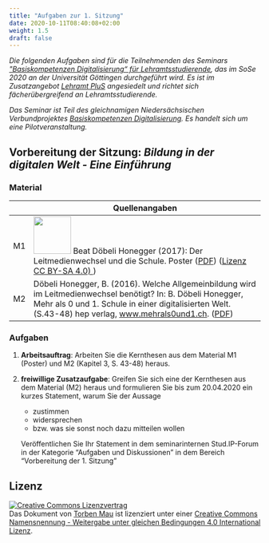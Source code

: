 ```yaml
---
title: "Aufgaben zur 1. Sitzung"
date: 2020-10-11T08:40:08+02:00
weight: 1.5
draft: false
---
```


*Die folgenden Aufgaben sind für die Teilnehmenden des  Seminars ["Basiskompetenzen Digitalisierung“ für Lehramtsstudierende](https://univz.uni-goettingen.de/qisserver/rds?state=verpublish&status=init&vmfile=no&moduleCall=webInfo&publishConfFile=webInfo&publishSubDir=veranstaltung&veranstaltung.veranstid=262605), das im SoSe 2020 an der Universität Göttingen durchgeführt wird. Es ist im Zusatzangebot [Lehramt PluS](https://www.uni-goettingen.de/lehramtplus) angesiedelt und richtet sich fächerübergreifend an Lehramtsstudierende.*

*Das Seminar ist Teil des gleichnamigen Niedersächsischen Verbundprojektes [Basiskompetenzen Digitalisierung](https://http://www.lehrerbildungsverbund-niedersachsen.de/index.php?s=ProjektBasiskompetenzenDigitalisierung). Es handelt sich um eine Pilotveranstaltung.*


##  Vorbereitung der Sitzung: *Bildung in der digitalen Welt - Eine Einführung*




### Material

|  | Quellenangaben |
| -------- | -------- |
| M1     | <a href="https://creativecommons.org/licenses/by-sa/4.0/deed.de" target="_top"><img alt="" src="http://mehrals0und1.ch/pub/Digital/Grafiken/CC-BY-SA.png" width="75px" /></a> Beat Döbeli Honegger (2017): Der Leitmedienwechsel und die Schule. Poster ([PDF](http://mehrals0und1.ch/pub/Digital/Poster/a3-poster-der-digitale-leitmedienwechsel-und-die-schule.pdf)) ([Lizenz CC BY-SA 4.0) ](http://mehrals0und1.ch/Digital/Grafiken))  |
| M2     |  Döbeli Honegger, B. (2016). Welche Allgemeinbildung wird im Leitmedienwechsel benötigt? In: B. Döbeli Honegger, Mehr als 0 und 1. Schule in einer digitalisierten Welt. (S.43-48) hep verlag, www.mehrals0und1.ch. ([PDF](http://www.hep-verlag.ch/media/import/preview/mehrals0und1.pdf))      |




### Aufgaben


1. **Arbeitsauftrag**: Arbeiten Sie die Kernthesen aus dem Material M1 (Poster) und M2 (Kapitel 3, S. 43-48) heraus.
2. **freiwillige Zusatzaufgabe**: Greifen Sie sich eine der Kernthesen aus dem Material (M2) heraus und formulieren Sie bis zum 20.04.2020 ein kurzes Statement, warum Sie der Aussage
    *  zustimmen
    *  widersprechen
    *  bzw. was sie sonst noch dazu mitteilen wollen

    Veröffentlichen Sie Ihr Statement in dem seminarinternen Stud.IP-Forum in der Kategorie “Aufgaben und Diskussionen” in dem Bereich “Vorbereitung der 1. Sitzung”



## Lizenz
<a rel="license" href="http://creativecommons.org/licenses/by-sa/4.0/"><img alt="Creative Commons Lizenzvertrag" style="border-width:0" src="https://i.creativecommons.org/l/by-sa/4.0/88x31.png" /></a><br /><span xmlns:dct="http://purl.org/dc/terms/" property="dct:title">Das Dokument</span> von <span xmlns:cc="http://creativecommons.org/ns#" property="cc:attributionName">[Torben Mau](https://twitter.com/torbenmau)</span> ist lizenziert unter einer <a rel="license" href="http://creativecommons.org/licenses/by-sa/4.0/">Creative Commons Namensnennung - Weitergabe unter gleichen Bedingungen 4.0 International Lizenz</a>.
